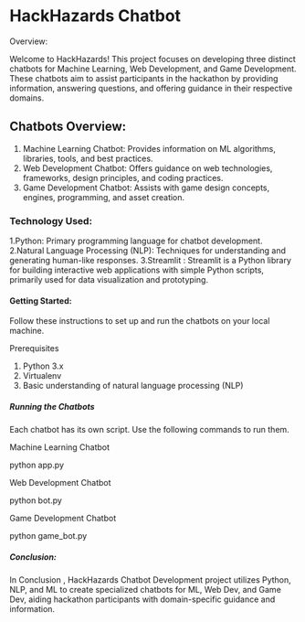 # HackHazards Chatbot

Overview:

Welcome to HackHazards! This project focuses on developing three distinct chatbots for Machine Learning, Web Development, and Game Development. These chatbots aim to assist participants in the hackathon by providing information, answering questions, and offering guidance in their respective domains.

## Chatbots Overview:

1. Machine Learning Chatbot: Provides information on ML algorithms, libraries, tools, and best practices.
2. Web Development Chatbot: Offers guidance on web technologies, frameworks, design principles, and coding practices.
3. Game Development Chatbot: Assists with game design concepts, engines, programming, and asset creation.

### Technology Used:

1.Python: Primary programming language for chatbot development.
2.Natural Language Processing (NLP): Techniques for understanding and generating human-like responses.
3.Streamlit : Streamlit is a Python library for building interactive web applications with simple Python scripts, primarily used for data visualization and prototyping.

#### Getting Started:
Follow these instructions to set up and run the chatbots on your local machine.

Prerequisites
1. Python 3.x
2. Virtualenv
3. Basic understanding of natural language processing (NLP)

##### Running the Chatbots

Each chatbot has its own script. Use the following commands to run them.

Machine Learning Chatbot

python app.py

Web Development Chatbot

python bot.py

Game Development Chatbot

python game_bot.py

##### Conclusion:

In Conclusion , HackHazards Chatbot Development project utilizes Python, NLP, and ML to create specialized chatbots for ML, Web Dev, and Game Dev, aiding hackathon participants with domain-specific guidance and information.
